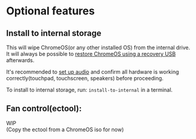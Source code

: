 # Optional features

## Install to internal storage

This will wipe ChromeOS(or any other installed OS) from the internal drive. It will always be possible
to [restore ChromeOS using a recovery USB](https://support.google.com/chromebook/answer/1080595?hl=en) afterwards.

It's recommended to [set up audio](/docs/depthboot/audio) and confirm all hardware is working correctly(touchpad,
touchscreen, speakers) before proceeding.

To install to internal storage, run: ``install-to-internal`` in a terminal.

## Fan control(ectool):

WIP  
(Copy the ectool from a ChromeOS iso for now)

